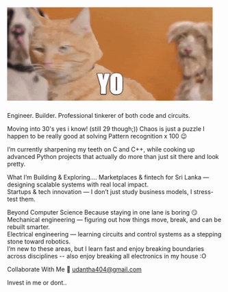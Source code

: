 # ![waving](https://github.com/AppachchiCodes/AppachchiCodes/raw/7a8a518b1e2c4184cc096c403951330895ade8ac/Best%20Friends%20Hello%20GIF%20by%20Best%20Friends%20Animal%20Society.gif)


Engineer. Builder. Professional tinkerer of both code and circuits.  

Moving into 30's yes i know! (still 29 though;))
Chaos is just a puzzle I happen to be really good at solving
Pattern recognition x 100 😉

I’m currently sharpening my teeth on C and C++, while cooking up advanced Python projects that actually do more than just sit there and look pretty.  

What I’m Building & Exploring.... 
Marketplaces & fintech for Sri Lanka  — designing scalable systems with real local impact.  
Startups & tech innovation — I don’t just study business models, I stress-test them. 


Beyond Computer Science 
Because staying in one lane is boring 😏
Mechanical engineering — figuring out how things move, break, and can be rebuilt smarter.  
Electrical engineering — learning circuits and control systems as a stepping stone toward robotics.  
I’m new to these areas, but I learn fast and enjoy breaking boundaries across disciplines -- also enjoy breaking all electronics in my house :O 

Collaborate With Me
📧 udantha404@gmail.com 

Invest in me or dont.. 
